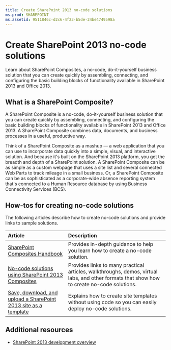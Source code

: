 ```yaml
---
title: Create SharePoint 2013 no-code solutions
ms.prod: SHAREPOINT
ms.assetid: 9511846c-d2c6-4f23-b5de-24be4749598a
---
```



# Create SharePoint 2013 no-code solutions
Learn about SharePoint Composites, a no-code, do-it-yourself business solution that you can create quickly by assembling, connecting, and configuring the basic building blocks of functionality available in SharePoint 2013 and Office 2013. 
## What is a SharePoint Composite?
<a name="bk_whatiscomposite"> </a>

A SharePoint Composite is a no-code, do-it-yourself business solution that you can create quickly by assembling, connecting, and configuring the basic building blocks of functionality available in SharePoint 2013 and Office 2013. A SharePoint Composite combines data, documents, and business processes in a useful, productive way. 
  
    
    
Think of a SharePoint Composite as a mashup — a web application that you can use to incorporate data quickly into a simple, visual, and interactive solution. And because it's built on the SharePoint 2013 platform, you get the breadth and depth of a SharePoint solution. A SharePoint Composite can be as simple as a custom webpage that uses a site list and several connected Web Parts to track mileage in a small business. Or, a SharePoint Composite can be as sophisticated as a corporate-wide absence reporting system that's connected to a Human Resource database by using Business Connectivity Services (BCS). 
  
    
    

## How-tos for creating no-code solutions
<a name="bk_howtosfornocode"> </a>

The following articles describe how to create no-code solutions and provide links to sample solutions. 
  
    
    


|**Article**|**Description**|
|:-----|:-----|
| [SharePoint Composites Handbook](sharepoint-composites-handbook.md)|Provides in-depth guidance to help you learn how to create a no-code solution. |
| [No-code solutions using SharePoint 2013 Composites](http://technet.microsoft.com/en-us/sharepoint/dn594430)|Provides links to many practical articles, walkthroughs, demos, virtual labs, and other formats that show how to create no-code solutions. |
| [Save, download, and upload a SharePoint 2013 site as a template](save-download-and-upload-a-sharepoint-2013-site-as-a-template.md)|Explains how to create site templates without using code so you can easily deploy no-code solutions. |
   

## Additional resources
<a name="bk_addresources"> </a>


-  [SharePoint 2013 development overview](sharepoint-2013-development-overview.md)
    
  

  
    
    

